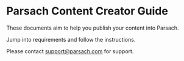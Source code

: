 # Parsach Content Creator Guide

These documents aim to help you publish your content into Parsach.

Jump into requirements and follow the instructions.

Please contact support@parsach.com for support.
